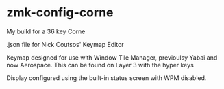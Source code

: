 # zmk-config-corne
My build for a 36 key Corne

.json file for Nick Coutsos' Keymap Editor

Keymap designed for use with Window Tile Manager, previoulsy Yabai and now Aerospace. This can be found on Layer 3 with the hyper keys

Display configured using the built-in status screen with WPM disabled.
